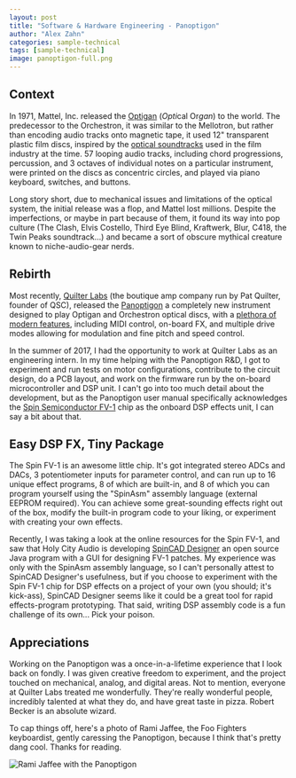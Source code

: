 ```yaml
---
layout: post
title: "Software & Hardware Engineering - Panoptigon"
author: "Alex Zahn"
categories: sample-technical
tags: [sample-technical]
image: panoptigon-full.png
---
```


## Context

In 1971, Mattel, Inc. released the [Optigan](https://en.wikipedia.org/wiki/Optigan) (*Opti*cal Or*gan*) to the world. The predecessor to the Orchestron, it was similar to the Mellotron, but rather than encoding audio tracks onto magnetic tape, it used 12" transparent plastic film discs, inspired by the [optical soundtracks](https://en.wikipedia.org/wiki/Optical_sound) used in the film industry at the time. 57 looping audio tracks, including chord progressions, percussion, and 3 octaves of individual notes on a particular instrument, were printed on the discs as concentric circles, and played via piano keyboard, switches, and buttons.

Long story short, due to mechanical issues and limitations of the optical system, the initial release was a flop, and Mattel lost millions. Despite the imperfections, or maybe in part because of them, it found its way into pop culture (The Clash, Elvis Costello, Third Eye Blind, Kraftwerk, Blur, C418, the Twin Peaks soundtrack...) and became a sort of obscure mythical creature known to niche-audio-gear nerds.

## Rebirth

Most recently, [Quilter Labs](https://www.quilterlabs.com/) (the boutique amp company run by Pat Quilter, founder of QSC), released the [Panoptigon](https://optigan.com/product/panoptigon/) a completely new instrument designed to play Optigan and Orchestron optical discs, with a [plethora of modern features](https://www.youtube.com/watch?v=sX0yEojVHhE), including MIDI control, on-board FX, and multiple drive modes allowing for modulation and fine pitch and speed control. 

In the summer of 2017, I had the opportunity to work at Quilter Labs as an engineering intern. In my time helping with the Panoptigon R&D, I got to experiment and run tests on motor configurations, contribute to the circuit design, do a PCB layout, and work on the firmware run by the on-board microcontroller and DSP unit. I can't go into too much detail about the development, but as the Panoptigon user manual specifically acknowledges the [Spin Semiconductor FV-1](http://www.spinsemi.com/products.html) chip as the onboard DSP effects unit, I can say a bit about that. 

## Easy DSP FX, Tiny Package

The Spin FV-1 is an awesome little chip. It's got integrated stereo ADCs and DACs, 3 potentiometer inputs for parameter control, and can run up to 16 unique effect programs, 8 of which are built-in, and 8 of which you can program yourself using the "SpinAsm" assembly language (external EEPROM required). You can achieve some great-sounding effects right out of the box, modify the built-in program code to your liking, or experiment with creating your own effects. 

Recently, I was taking a look at the online resources for the Spin FV-1, and saw that Holy City Audio is developing [SpinCAD Designer](https://github.com/HolyCityAudio/SpinCAD-Designer) an open source Java program with a GUI for designing FV-1 patches. My experience was only with the SpinAsm assembly language, so I can't personally attest to SpinCAD Designer's usefulness, but if you choose to experiment with the Spin FV-1 chip for DSP effects on a project of your own (you should; it's kick-ass), SpinCAD Designer seems like it could be a great tool for rapid effects-program prototyping. That said, writing DSP assembly code is a fun challenge of its own... Pick your poison.

## Appreciations

Working on the Panoptigon was a once-in-a-lifetime experience that I look back on fondly. I was given creative freedom to experiment, and the project touched on mechanical, analog, and digital areas. Not to mention, everyone at Quilter Labs treated me wonderfully. They're really wonderful people, incredibly talented at what they do, and have great taste in pizza. Robert Becker is an absolute wizard.

To cap things off, here's a photo of Rami Jaffee, the Foo Fighters keyboardist, gently caressing the Panoptigon, because I think that's pretty dang cool. Thanks for reading.

![Rami Jaffee with the Panoptigon](https://alexzahnaudio.com/assets/img/panoptigon-rami.jpg "Un-opti-boxing")
